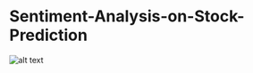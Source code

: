 # Sentiment-Analysis-on-Stock-Prediction
![alt text](https://user-images.githubusercontent.com/30711638/31702537-2e7b53ec-b40a-11e7-8b66-6099977633d4.png)
